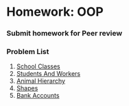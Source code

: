 Homework: OOP
=====================================

### Submit homework for Peer review

### Problem List

1. [School Classes](./01.SchoolClasses)
1. [Students And Workers](./02.StudentsAndWorkers)
1. [Animal Hierarchy](./03.AnimalHierarchy)
1. [Shapes](./04.Shapes)
1. [Bank Accounts](./05.BankAccounts)
